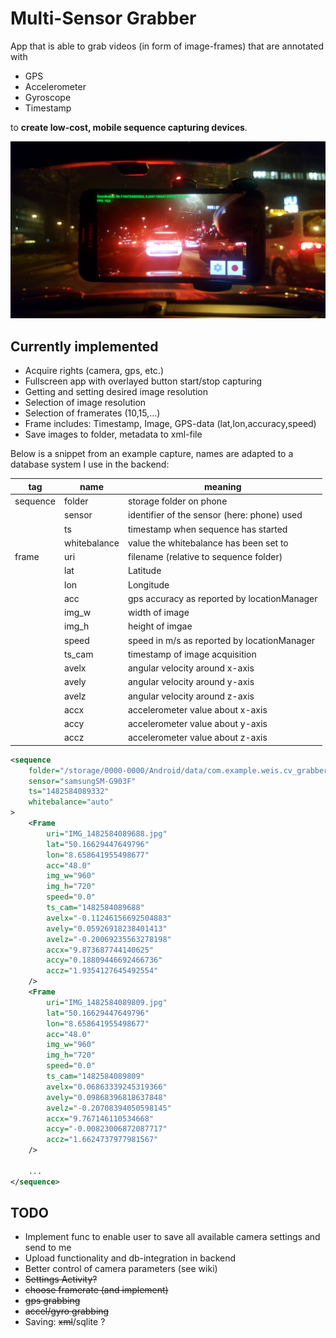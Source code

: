 # Multi-Sensor Grabber

App that is able to grab videos (in form of image-frames) that are annotated with

* GPS
* Accelerometer
* Gyroscope
* Timestamp

to **create low-cost, mobile sequence capturing devices**.

![Multi-Sensor Grabber](app_screenshot.png "Multi-Sensor Grabber")

## Currently implemented
* Acquire rights (camera, gps, etc.)
* Fullscreen app with overlayed button start/stop capturing
* Getting and setting desired image resolution
* Selection of image resolution
* Selection of framerates (10,15,...)
* Frame includes: Timestamp, Image, GPS-data (lat,lon,accuracy,speed) 
* Save images to folder, metadata to xml-file

Below is a snippet from an example capture, names are adapted to a database system I use in the backend:

| tag | name | meaning |
| --- | --- | --- |
|sequence | folder | storage folder on phone |
| | sensor | identifier of the sensor (here: phone) used |
| | ts | timestamp when sequence has started |
| | whitebalance | value the whitebalance has been set to |
| frame |  uri | filename (relative to sequence folder) |
| | lat | Latitude |
| | lon | Longitude |
| | acc | gps accuracy as reported by locationManager |
| | img_w | width of image |
| | img_h | height of imgae |
| | speed | speed in m/s as reported by locationManager |
| | ts_cam | timestamp of image acquisition |
| | avelx | angular velocity around x-axis |
| | avely | angular velocity around y-axis |
| | avelz | angular velocity around z-axis |
| | accx | accelerometer value about x-axis |
| | accy | accelerometer value about y-axis |
| | accz | accelerometer value about z-axis |

```xml
<sequence 
    folder="/storage/0000-0000/Android/data/com.example.weis.cv_grabber/files/multisensorgrabber_1482584089332" 
    sensor="samsungSM-G903F" 
    ts="1482584089332" 
    whitebalance="auto"
>
    <Frame 
        uri="IMG_1482584089688.jpg" 
        lat="50.16629447649796" 
        lon="8.658641955498677" 
        acc="48.0" 
        img_w="960" 
        img_h="720" 
        speed="0.0" 
        ts_cam="1482584089688" 
        avelx="-0.11246156692504883" 
        avely="0.05926918238401413" 
        avelz="-0.20069235563278198" 
        accx="9.873687744140625" 
        accy="0.18809446692466736" 
        accz="1.9354127645492554"
    />
    <Frame 
        uri="IMG_1482584089809.jpg" 
        lat="50.16629447649796" 
        lon="8.658641955498677" 
        acc="48.0" 
        img_w="960" 
        img_h="720" 
        speed="0.0" 
        ts_cam="1482584089809" 
        avelx="0.06863339245319366" 
        avely="0.09868396818637848" 
        avelz="-0.20708394050598145" 
        accx="9.767146110534668" 
        accy="-0.00823006872087717" 
        accz="1.6624737977981567"
    />

    ...
</sequence>
```

## TODO
* Implement func to enable user to save all available camera settings and send to me
* Upload functionality and db-integration in backend
* Better control of camera parameters (see wiki)
* ~~Settings Activity?~~
* ~~choose framerate (and implement)~~
* ~~gps grabbing~~
* ~~accel/gyro grabbing~~
* Saving: ~~xml~~/sqlite ?
